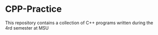 # CPP-Practice
This repository contains a collection of C++ programs written during the 4rd semester at MSU
